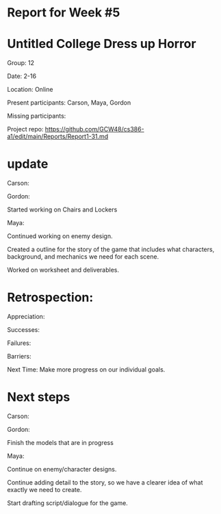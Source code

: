 # Report for Week #5

# Untitled College Dress up Horror 

Group: 12

Date: 2-16

Location: Online

Present participants: Carson, Maya, Gordon

Missing participants: 

Project repo: https://github.com/GCW48/cs386-a1/edit/main/Reports/Report1-31.md

# update 

Carson:




Gordon:

Started working on Chairs and Lockers


Maya: 

Continued working on enemy design.

Created a outline for the story of the game that includes what characters, background, and mechanics we need for each scene.

Worked on worksheet and deliverables.


# Retrospection:


Appreciation: 

Successes: 

Failures: 

Barriers: 

Next Time: Make more progress on our individual goals.

# Next steps 


Carson: 


Gordon:

Finish the models that are in progress

Maya:

Continue on enemy/character designs.

Continue adding detail to the story, so we have a clearer idea of what exactly we need to create. 

Start drafting script/dialogue for the game.
